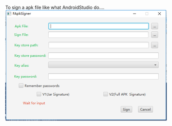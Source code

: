 To sign a apk file like what AndroidStudio do....
![image](https://github.com/F8LEFT/FApkSigner/raw/master/image/main.png)

